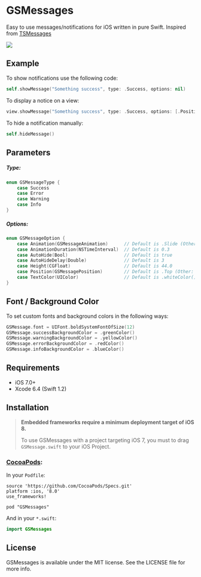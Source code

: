 # GSMessages

Easy to use messages/notifications for iOS written in pure Swift. Inspired from [TSMessages](https://github.com/KrauseFx/TSMessages)

![](https://github.com/wxxsw/GSMessages/blob/master/demo.gif)

## Example

To show notifications use the following code:
```Swift
self.showMessage("Something success", type: .Success, options: nil)
```

To display a notice on a view:
```Swift
view.showMessage("Something success", type: .Success, options: [.Position(.Bottom)])
```

To hide a notification manually:
```Swift
self.hideMessage()
```

## Parameters

##### Type:

```Swift
enum GSMessageType {
    case Success
    case Error
    case Warning
    case Info
}
```

##### Options:

```Swift
enum GSMessageOption {
    case Animation(GSMessageAnimation)      // Default is .Slide (Other: .Fade)
    case AnimationDuration(NSTimeInterval)  // Default is 0.3
    case AutoHide(Bool)                     // Default is true
    case AutoHideDelay(Double)              // Default is 3
    case Height(CGFloat)                    // Default is 44.0
    case Position(GSMessagePosition)        // Default is .Top (Other: .Bottom)
    case TextColor(UIColor)                 // Default is .whiteColor()
}
```

## Font / Background Color

To set custom fonts and background colors in the following ways:
```Swift
GSMessage.font = UIFont.boldSystemFontOfSize(12)
GSMessage.successBackgroundColor = .greenColor()
GSMessage.warningBackgroundColor = .yellowColor()
GSMessage.errorBackgroundColor = .redColor()
GSMessage.infoBackgroundColor = .blueColor()
```

## Requirements

- iOS 7.0+
- Xcode 6.4 (Swift 1.2)

## Installation

> **Embedded frameworks require a minimum deployment target of iOS 8.**
>
> To use GSMessages with a project targeting iOS 7, you must to drag `GSMessage.swift` to your iOS Project.

### [CocoaPods](http://cocoapods.org/):

In your `Podfile`:
```
source 'https://github.com/CocoaPods/Specs.git'
platform :ios, '8.0'
use_frameworks!

pod "GSMessages"
```

And in your `*.swift`:
```swift
import GSMessages
```

## License

GSMessages is available under the MIT license. See the LICENSE file for more info.
